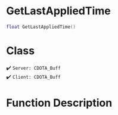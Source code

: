 # GetLastAppliedTime
```lua
float GetLastAppliedTime()
```
# Class
✔️ `Server: CDOTA_Buff`  
✔️ `Client: CDOTA_Buff`  

# Function Description

